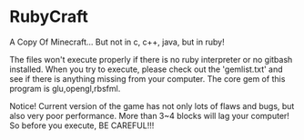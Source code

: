 # RubyCraft
A Copy Of Minecraft... But not in c, c++, java, but in ruby!

The files won't execute properly if there is no ruby interpreter or no gitbash installed.
When you try to execute, please check out the 'gemlist.txt' and see if there is anything missing from your computer.
The core gem of this program is glu,opengl,rbsfml.

Notice!
Current version of the game has not only lots of flaws and bugs, but also very poor performance.
More than 3~4 blocks will lag your computer! 
So before you execute, BE CAREFUL!!!
